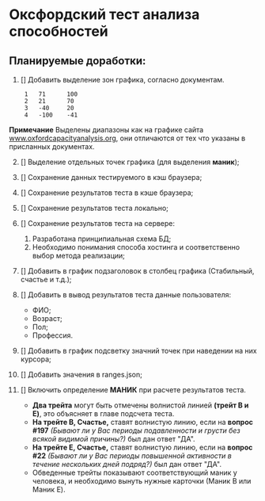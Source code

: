 # Оксфордский тест анализа способностей

## Планируемые доработки:

1. [] Добавить выделение зон графика, согласно документам.

        1	71      100
        2	21      70
        3	-40     20
        4	-100    -41

**Примечание** Выделены диапазоны как на графике сайта www.oxfordcapacityanalysis.org, они отличаются от тех что указаны в присланных документах.

2. [] Выделение отдельных точек графика (для выделения **маник**);
3. [] Сохранение данных тестируемого в кэш браузера;
4. [] Сохранение результатов теста в кэше браузера;
5. [] Сохранение результатов теста локально;
6. [] Сохранение результатов теста на сервере:
   1. Разработана принципиальная схема БД;
   2. Необходимо понимания способа хостинга и соответственно выбор метода реализации;
7. [] Добавить в график подзаголовок в столбец графика (Стабильный, счастье и т.д.);
8. [] Добавить в вывод результатов теста данные пользователя:
    * ФИО;
    * Возраст;
    * Пол;
    * Профессия.
9. [] Добавить в график подсветку значний точек при наведении на них курсора;
10. [] Добавить значения в ranges.json;
11. [] Включить определение **МАНИК** при расчете результатов теста.

    * **Два трейта** могут быть отмечены волнистой линией **(трейт B и E)**, это объясняет в главе подсчета теста. 
    * **На трейте B, Счастье,** ставят волнистую линию, если на **вопрос #197** *(Бывают ли у Вас периоды подавленности и грусти без всякой видимой причины?)* был дан ответ "ДА". 
    * **На трейте E, Счастье,** ставят волнистую линию, если на **вопрос #22** *(Бывают ли у Вас периоды повышенной активности в течение нескольких дней подряд?)* был дан ответ "ДА". 
    * Обведенные трейты показывают соответствующий маник у человека, и необходимо вынуть нужные карточки (Маник B или Маник E).
